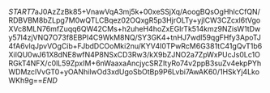 $START$7aJ0AzZzBk85+VnawVqA3mj5k+00xeSSjXq/AoogBQsOgHhlcCfQN/RDBVBM8bZLpg7M0wQTLCBqez02OQxgR5p3HjrOLTy+yjICW3CZcxl6tVgoXVc8MLN76mfZuqq6QW42CMs+h2uheH4hoZxEGIrTk514kmz9NZisW1tDwy57I4zjVNQ7O73f8EBPI4C9WkM8NQ/SY3GK4+tnHJ7wdl59qgFHfy3ApoTJ4fA6vlqJpvVOgCib+FJbdDCOoMki2nu/KYV4I0TPwRcM6G381tC41gQvT1b6XiIQU0wJ61X8dNE8wfN4P8NSxCD3Rw3/kX9bZJNO2a7ZpWxPUcJs0Lc1ORGkT4NFX/c0lL59ZpxIM+6nWaaxaAncjycSRZItyRo74v2ppB3suZv4ekpPYhWDMzclVvGT0+yOANhilwOd3xdUgoSbOtBp9P6Lvbi7AwAK60/1HSkYj4LkoWKh9g==$END$
